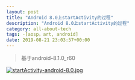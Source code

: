 ```yaml
---
layout: post
title: "Android 8.0上startActivity的过程"
description: "Android 8.0上startActivity的过程"
category: all-about-tech
tags: -[aosp，art, android]
date: 2019-08-21 23:03:57+00:00
---
```


> 基于android-8.1.0_r60

[![startActivity-android-8.0.jpg](https://t.cn/AiQNsrYC)](https://j.mp/2KimavX)